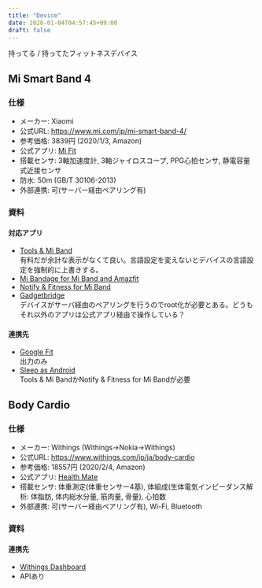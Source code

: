 ```yaml
---
title: "Device"
date: 2020-01-04T04:57:45+09:00
draft: false
---
```


持ってる / 持ってたフィットネスデバイス

## Mi Smart Band 4
### 仕様
* メーカー: Xiaomi
* 公式URL: https://www.mi.com/jp/mi-smart-band-4/
* 参考価格: 3839円 (2020/1/3, Amazon)
* 公式アプリ: [Mi Fit](https://play.google.com/store/apps/details?id=com.xiaomi.hm.health)
* 搭載センサ: 3軸加速度計, 3軸ジャイロスコープ, PPG心拍センサ, 静電容量式近接センサ
* 防水: 50m (GB/T 30106-2013)
* 外部連携: 可(サーバー経由ペアリング有)

### 資料
#### 対応アプリ
* [Tools & Mi Band](https://play.google.com/store/apps/details?id=cz.zdenekhorak.mibandtools)  
有料だが余計な表示がなくて良い。言語設定を変えないとデバイスの言語設定を強制的に上書きする。
* [Mi Bandage for Mi Band and Amazfit](https://play.google.com/store/apps/details?id=hu.tiborsosdevs.mibandage)
* [Notify & Fitness for Mi Band](https://play.google.com/store/apps/details?id=com.mc.miband1)
* [Gadgetbridge](https://codeberg.org/Freeyourgadget/Gadgetbridge/)  
デバイスがサーバ経由のペアリングを行うのでroot化が必要とある。どうもそれ以外のアプリは公式アプリ経由で操作している？

#### 連携先
* [Google Fit](https://play.google.com/store/apps/details?id=com.google.android.apps.fitness)  
出力のみ
* [Sleep as Android](https://play.google.com/store/apps/details?id=com.urbandroid.sleep&hl=ja)  
Tools & Mi BandかNotify & Fitness for Mi Bandが必要

## Body Cardio
### 仕様
* メーカー: Withings (Withings→Nokia→Withings)
* 公式URL: https://www.withings.com/jp/ja/body-cardio
* 参考価格: 18557円 (2020/2/4, Amazon)
* 公式アプリ: [Health Mate](https://play.google.com/store/apps/details?id=com.withings.wiscale2)
* 搭載センサ: 体重測定(体重センサー4基), 体組成(生体電気インピーダンス解析: 体脂肪, 体内総水分量, 筋肉量, 骨量), 心拍数
* 外部連携: 可(サーバー経由ペアリング有), Wi-Fi, Bluetooth

### 資料
#### 連携先
* [Withings Dashboard](https://healthmate.withings.com/)
* APIあり